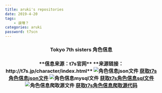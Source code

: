 ```yaml
---
title: aruki's repositories
date: 2019-4-20
tags: 
    - 诶嘿？
categories: aruki
password: t7scn
---
```

<div align="center">
<h3>Tokyo 7th sisters 角色信息<h3>
**信息来源：t7s官网**
**来源链接：http://t7s.jp/character/index.html**

<img src="\images\t7s_character_info_json.png" alt="角色信息json文件"/>
<a href="\repositories\t7s_character_information.json" dowmload>获取t7s角色信息json文件</a>
<img src="\images\character_information_sql.png" alt="角色信息mysql文件"/>
<a href="\repositories\character_information.sql">获取t7s角色信息sql文件</a>
<img src="\images\t7s_character_info_getpy.png" alt="角色信息爬取源文件"/>
<a href="\repositories\t7s_character_info_get.py">获取t7s角色信息爬取源代码</a>


</div>